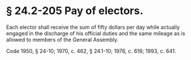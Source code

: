 # § 24.2-205 Pay of electors.

<p>Each elector shall receive the sum of fifty dollars per day while actually engaged in the discharge of his official duties and the same mileage as is allowed to members of the General Assembly.</p><p>Code 1950, § 24-10; 1970, c. 462, § 24.1-10; 1976, c. 616; 1993, c. 641.</p>